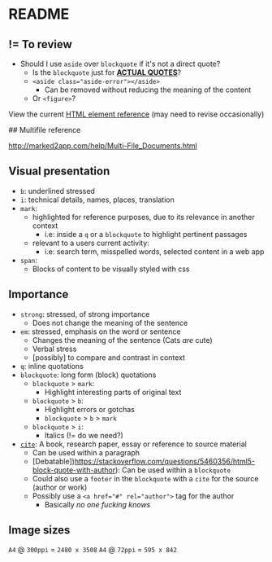 # README

## != To review

- Should I use `aside` over `blockquote` if it's not a direct quote?
    - Is the `blockquote` just for **[ACTUAL QUOTES](https://quinnlabs.com/articles/pullquotes-blockquotes-and-asides-in-html5/)**?
    - `<aside class="aside-error"></aside>`
        - Can be removed without reducing the meaning of the content
    - Or `<figure>`?

View the current [HTML element reference](https://developer.mozilla.org/en-US/docs/Web/HTML/Element) (may need to revise occasionally)


## Multifile reference

http://marked2app.com/help/Multi-File_Documents.html


## Visual presentation

- `b`: underlined stressed
- `i`: technical details, names, places, translation
- `mark`:
    - highlighted for reference purposes, due to its relevance in another context
        - i.e: inside a `q` or a `blockquote` to highlight pertinent passages
    - relevant to a users current activity:
        - i.e: search term, misspelled words, selected content in a web app
- `span`:
    - Blocks of content to be visually styled with css

## Importance

- `strong`: stressed, of strong importance
    - Does not change the meaning of the sentence
- `em`: stressed, emphasis on the word or sentence
    - Changes the meaning of the sentence (Cats _are_ cute)
    - Verbal stress
    - [possibly] to compare and contrast in context
- `q`: inline quotations
- `blockquote`: long form (block) quotations
    - `blockquote` > `mark`:
      - Highlight interesting parts of original text
  - `blockquote` > `b`:
      - Highlight errors or gotchas
      - `blockquote` > `b` > `mark`
  - `blockquote` > `i`:
      - Italics (!= do we need?)
- [`cite`](https://developer.mozilla.org/en-US/docs/Web/HTML/Element/cite): A book, research paper, essay or reference to source material
    - Can be used within a paragraph
    - [Debatable])https://stackoverflow.com/questions/5460356/html5-block-quote-with-author): Can be used within a `blockquote`
    - Could also use a `footer` in the `blockquote` with a `cite` for the source (author or work)
    - Possibly use a `<a href="#" rel="author">` tag for the author
        - Basically *no one fucking knows*

## Image sizes

`A4` @ `300ppi` = `2480 x 3508`
`A4` @ `72ppi` = `595 x 842`
